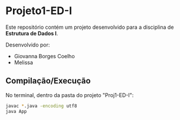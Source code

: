 # Projeto1-ED-I

Este repositório contém um projeto desenvolvido para a disciplina de **Estrutura de Dados I**.

Desenvolvido por:
- Giovanna Borges Coelho
- Melissa

## Compilação/Execução

No terminal, dentro da pasta do projeto "Proj1-ED-I":

```bash
javac *.java -encoding utf8
java App